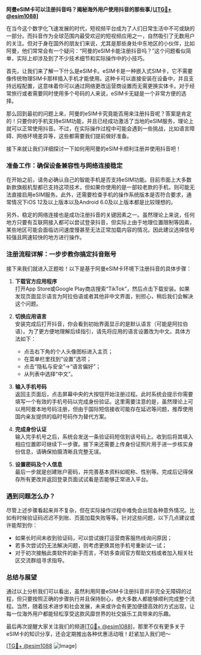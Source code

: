 **阿曼eSIM卡可以注册抖音吗？揭秘海外用户使用抖音的那些事儿[[TG💪+ @esim1088](https://t.me/s/esim1088)]**

在当今这个数字化飞速发展的时代，短视频平台成为了人们日常生活中不可或缺的一部分。而抖音作为全球范围内最受欢迎的短视频应用之一，自然吸引了无数用户的关注。但对于身在国外的朋友们来说，尤其是那些身处中东地区的小伙伴，比如阿曼，他们常常会有一个疑问：“阿曼的eSIM卡能注册抖音吗？”这个问题看似简单，实际上却涉及到了不少技术细节和实际操作中的小技巧。

首先，让我们来了解一下什么是eSIM卡。eSIM卡是一种嵌入式SIM卡，它不需要像传统物理SIM卡那样插入手机才能使用。这种卡可以直接安装在设备中，并且支持远程配置，这意味着你可以通过网络更改运营商设置而无需更换实体卡。对于经常旅行或者需要同时使用多个号码的人来说，eSIM卡无疑是一个非常方便的选择。

那么回到最初的问题上来，阿曼的eSIM卡究竟能否用来注册抖音呢？答案是肯定的！只要你的手机支持eSIM功能，并且已经成功激活了当地的eSIM服务，理论上就可以正常使用抖音。不过，在实际操作过程中可能会遇到一些挑战，比如语言障碍、网络环境差异等，这些都需要我们提前做好准备。

接下来就让我们详细探讨一下如何用阿曼的eSIM卡顺利注册并使用抖音吧！

### 准备工作：确保设备兼容性与网络连接稳定

在开始之前，请务必确认自己的智能手机是否支持eSIM功能。目前市面上大多数新款旗舰机型都已支持这项技术，但如果你使用的是一部较老款的手机，则可能无法直接启用eSIM服务。此外，还需要检查手机的操作系统版本是否符合要求，通常情况下iOS 12及以上版本以及Android 6.0及以上版本都是比较理想的。

另外，稳定的网络连接也是成功注册抖音的关键因素之一。虽然理论上来说，任何地方只要有互联网接入都可以尝试登录抖音，但实际上由于地理位置限制等因素，某些地区可能会面临访问速度慢甚至无法正常加载内容的情况。因此建议选择信号较强且网速较快的地方进行操作。

### 注册流程详解：一步步教你搞定抖音账号

接下来我们就进入正题啦！以下是基于阿曼eSIM卡环境下注册抖音的具体步骤：

1. **下载官方应用程序**  
   打开App Store或Google Play商店搜索“TikTok”，然后点击下载安装。如果发现页面显示语言为阿拉伯语或者其他非中文界面，别担心，稍后我们会解决这个问题。

2. **切换应用语言**  
   安装完成后打开抖音，你会看到初始界面显示的是默认语言（可能是阿拉伯语）。为了更方便地理解后续指引，请先将应用的语言设置改为中文。具体方法如下：
   - 点击右下角的个人头像图标进入主页；
   - 在菜单栏里找到“设置”选项；
   - 点击“隐私与安全”->“语言偏好”；
   - 从列表中选择“中文”。

3. **输入手机号码**  
   返回主页面后，点击屏幕中央的大按钮开始注册过程。此时系统会提示你需要填写一个有效的手机号码以完成身份验证。这里需要注意的是，虽然理论上可以用阿曼本地号码注册，但由于国际短信接收可能存在延迟等问题，推荐使用国内亲友提供的临时号码作为替代方案。

4. **完成身份认证**  
   输入完手机号之后，系统会发送一条验证码短信到该号码上。收到后将其填入相应位置即可继续下一步骤。接下来还需要上传身份证照片用于进一步核实身份信息，请确保拍摄清晰且完整无误。

5. **设置密码及个人信息**  
   最后一步就是创建账户密码，并完善基本资料如昵称、性别等。完成后记得保存所有更改并返回登录页面试试看是否能够正常进入平台。

### 遇到问题怎么办？

尽管上述步骤看起来并不复杂，但在实际操作过程中难免会出现各种意外情况。比如有时候验证码迟迟不到账、页面加载失败等等。针对这些问题，以下几点建议或许能帮到你：

- 如果长时间未收到验证码，可以尝试拨打运营商客服热线询问原因；
- 若多次尝试仍无法解决问题，则考虑更换其他手机号重新试一试；
- 对于初次接触此类软件的新手而言，不妨多查阅官方帮助文档或者加入相关社区交流群组寻求指导。

### 总结与展望

通过以上分析我们可以看出，虽然利用阿曼eSIM卡注册抖音并非完全无障碍的过程，但只要按照正确的步骤执行并且保持耐心，绝大多数人都能够顺利完成整个流程。当然，随着技术进步和社会发展，未来或许会有更加便捷高效的方式出现，让每一位海外用户都能轻松享受这款风靡世界的社交娱乐工具带来的乐趣。

最后再次提醒大家关注我们的频道[[TG💪+ @esim1088](https://t.me/s/esim1088)]，那里不仅有更多关于eSIM卡的知识分享，还会定期推出各种优惠活动哦！赶紧加入我们吧～

[[TG💪+ @esim1088](https://t.me/s/esim1088) ![Image](https://i.postimg.cc/4NQfJmqS/Snipaste-2025-05-13-00-14-12.png)]